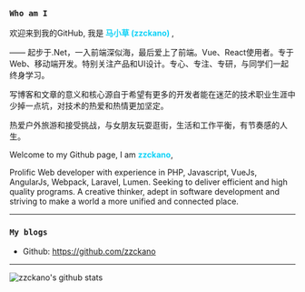<!--
**zzckano/zzckano** is a ✨ _special_ ✨ repository because its `README.md` (this file) appears on your GitHub profile.

Here are some ideas to get you started:

- 🔭 I’m currently working on ...
- 🌱 I’m currently learning ...
- 👯 I’m looking to collaborate on ...
- 🤔 I’m looking for help with ...
- 💬 Ask me about ...
- 📫 How to reach me: ...
- 😄 Pronouns: ...
- ⚡ Fun fact: ...
-->

### `Who am I`

欢迎来到我的GitHub, 我是<b style="color: #0ed2f7"> **马小草 (zzckano)** </b>,

—— 起步于.Net，一入前端深似海，最后爱上了前端。Vue、React使用者。专于Web、移动端开发。特别关注产品和UI设计。专心、专注、专研，与同学们一起终身学习。

写博客和文章的意义和核心源自于希望有更多的开发者能在迷茫的技术职业生涯中少掉一点坑，对技术的热爱和热情更加坚定。

热爱户外旅游和接受挑战，与女朋友玩耍逛街，生活和工作平衡，有节奏感的人生。

Welcome to my Github page, I am <b style="color: #0ed2f7">**zzckano**</b>,

Prolific Web developer with experience in PHP, Javascript, VueJs, AngularJs, Webpack, Laravel, Lumen. Seeking to deliver efficient and high quality programs. A creative thinker, adept in software development and striving to make a world a more unified and connected place.

---

### `My blogs`

- Github: https://github.com/zzckano

---

![zzckano's github stats](https://github-readme-stats.vercel.app/api?username=zzckano&theme=dracula&show_icons=true) 
